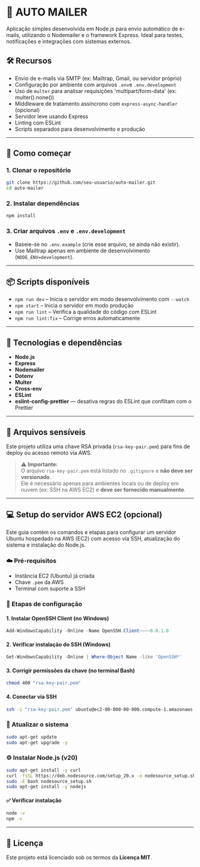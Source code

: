 # :email: AUTO MAILER

Aplicação simples desenvolvida em Node.js para envio automático de e-mails, utilizando o Nodemailer e o framework Express. Ideal para testes, notificações e integrações com sistemas externos.

## :hammer_and_wrench: Recursos

- Envio de e-mails via SMTP (ex: Mailtrap, Gmail, ou servidor próprio)
- Configuração por ambiente com arquivos `.env`e `.env.development`
- Uso de `multer` para analisar requisições 'multipart/form-data' (ex: multer().none())
- Middleware de tratamento assíncrono com `express-async-handler` (opcional)
- Servidor leve usando Express
- Linting com ESLint
- Scripts separados para desenvolvimento e produção

---

## :rocket: Como começar

### 1. Clonar o repositório

```bash
git clone https://github.com/seu-usuario/auto-mailer.git
cd auto-mailer
```

### 2. Instalar dependências

```bash
npm install
```

### 3. Criar arquivos `.env` e `.env.development`

- Baseie-se no `.env.example` (crie esse arquivo, se ainda não existir).
- Use Mailtrap apenas em ambiente de desenvolvimento (`NODE_ENV=development`).

---

## :package: Scripts disponíveis

- `npm run dev` – Inicia o servidor em modo desenvolvimento com `--watch`
- `npm start` – Inicia o servidor em modo produção
- `npm run lint` – Verifica a qualidade do código com ESLint
- `npm run lint:fix` – Corrige erros automaticamente

---

## :toolbox: Tecnologias e dependências

- **Node.js**
- **Express**
- **Nodemailer**
- **Dotenv**
- **Multer**
- **Cross-env**
- **ESLint**
- **eslint-config-prettier** — desativa regras do ESLint que conflitam com o Prettier

---

## :closed_lock_with_key: Arquivos sensíveis

Este projeto utiliza uma chave RSA privada (`rsa-key-pair.pem`) para fins de deploy ou acesso remoto via AWS.

> :warning: **Importante:**  
> O arquivo `rsa-key-pair.pem` está listado no `.gitignore` e **não deve ser versionado**.  
> Ele é necessário apenas para ambientes locais ou de deploy em nuvem (ex: SSH na AWS EC2) e **deve ser fornecido manualmente**.

---

## :computer: Setup do servidor AWS EC2 (opcional)

Este guia contém os comandos e etapas para configurar um servidor Ubuntu hospedado na AWS (EC2) com acesso via SSH, atualização do sistema e instalação do Node.js.

### :cloud: Pré-requisitos

- Instância EC2 (Ubuntu) já criada
- Chave `.pem` da AWS
- Terminal com suporte a SSH

### :jigsaw: Etapas de configuração

#### 1. Instalar OpenSSH Client (no Windows)

```powershell
Add-WindowsCapability -Online -Name OpenSSH.Client~~~~0.0.1.0
```

#### 2. Verificar instalação do SSH (Windows)

```powershell
Get-WindowsCapability -Online | Where-Object Name -like 'OpenSSH*'
```

#### 3. Corrigir permissões da chave (no terminal Bash)

```bash
chmod 400 "rsa-key-pair.pem"
```

#### 4. Conectar via SSH

```bash
ssh -i "rsa-key-pair.pem" ubuntu@ec2-00-000-00-000.compute-1.amazonaws.com
```

### :arrows_counterclockwise: Atualizar o sistema

```bash
sudo apt-get update
sudo apt-get upgrade -y
```

### :gear: Instalar Node.js (v20)

```bash
sudo apt-get install -y curl
curl -fsSL https://deb.nodesource.com/setup_20.x -o nodesource_setup.sh
sudo -E bash nodesource_setup.sh
sudo apt-get install -y nodejs
```

#### :white_check_mark: Verificar instalação

```bash
node -v
npm -v
```

---

## :bookmark: Licença

Este projeto está licenciado sob os termos da **Licença MIT**.
